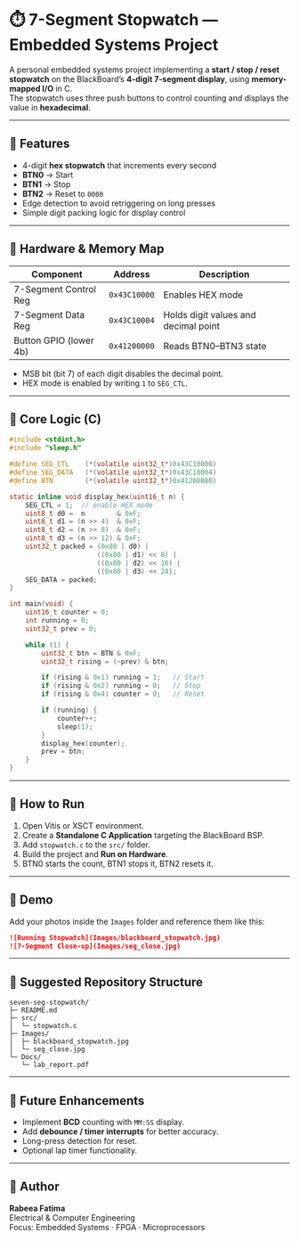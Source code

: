 # ⏱️ 7-Segment Stopwatch — Embedded Systems Project

A personal embedded systems project implementing a **start / stop / reset stopwatch** on the BlackBoard’s **4-digit 7-segment display**, using **memory-mapped I/O** in C.  
The stopwatch uses three push buttons to control counting and displays the value in **hexadecimal**.

---

## 🧭 Features
- 4-digit **hex stopwatch** that increments every second  
- **BTN0** → Start  
- **BTN1** → Stop  
- **BTN2** → Reset to `0000`  
- Edge detection to avoid retriggering on long presses  
- Simple digit packing logic for display control

---

## 🧰 Hardware & Memory Map
| Component               | Address         | Description                            |
|-------------------------|-----------------|-----------------------------------------|
| 7-Segment Control Reg   | `0x43C10000`    | Enables HEX mode                       |
| 7-Segment Data Reg      | `0x43C10004`    | Holds digit values and decimal point   |
| Button GPIO (lower 4b)  | `0x41200000`    | Reads BTN0–BTN3 state                  |

- MSB bit (bit 7) of each digit disables the decimal point.  
- HEX mode is enabled by writing `1` to `SEG_CTL`.

---

## 🧠 Core Logic (C)
```c
#include <stdint.h>
#include "sleep.h"

#define SEG_CTL    (*(volatile uint32_t*)0x43C10000)
#define SEG_DATA   (*(volatile uint32_t*)0x43C10004)
#define BTN        (*(volatile uint32_t*)0x41200000)

static inline void display_hex(uint16_t n) {
    SEG_CTL = 1;  // enable HEX mode
    uint8_t d0 =  n        & 0xF;
    uint8_t d1 = (n >> 4)  & 0xF;
    uint8_t d2 = (n >> 8)  & 0xF;
    uint8_t d3 = (n >> 12) & 0xF;
    uint32_t packed = (0x80 | d0) |
                      ((0x80 | d1) << 8) |
                      ((0x80 | d2) << 16) |
                      ((0x80 | d3) << 24);
    SEG_DATA = packed;
}

int main(void) {
    uint16_t counter = 0;
    int running = 0;
    uint32_t prev = 0;

    while (1) {
        uint32_t btn = BTN & 0xF;
        uint32_t rising = (~prev) & btn;

        if (rising & 0x1) running = 1;   // Start
        if (rising & 0x2) running = 0;   // Stop
        if (rising & 0x4) counter = 0;   // Reset

        if (running) {
            counter++;
            sleep(1);
        }
        display_hex(counter);
        prev = btn;
    }
}
```

---

## 🧪 How to Run
1. Open Vitis or XSCT environment.  
2. Create a **Standalone C Application** targeting the BlackBoard BSP.  
3. Add `stopwatch.c` to the `src/` folder.  
4. Build the project and **Run on Hardware**.  
5. BTN0 starts the count, BTN1 stops it, BTN2 resets it.

---

## 📸 Demo
Add your photos inside the `Images` folder and reference them like this:

```markdown
![Running Stopwatch](Images/blackboard_stopwatch.jpg)
![7-Segment Close-up](Images/seg_close.jpg)
```

---

## 📂 Suggested Repository Structure
```
seven-seg-stopwatch/
├─ README.md
├─ src/
│  └─ stopwatch.c
├─ Images/
│  ├─ blackboard_stopwatch.jpg
│  └─ seg_close.jpg
└─ Docs/
   └─ lab_report.pdf
```

---

## 🚀 Future Enhancements
- Implement **BCD** counting with `MM:SS` display.  
- Add **debounce / timer interrupts** for better accuracy.  
- Long-press detection for reset.  
- Optional lap timer functionality.

---

## 🙋 Author
**Rabeea Fatima**  
Electrical & Computer Engineering  
Focus: Embedded Systems · FPGA · Microprocessors
